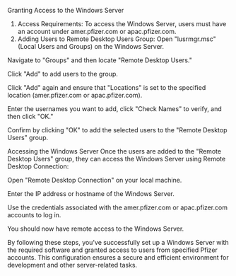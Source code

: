 Granting Access to the Windows Server
1. Access Requirements:
To access the Windows Server, users must have an account under amer.pfizer.com or apac.pfizer.com.
2. Adding Users to Remote Desktop Users Group:
Open "lusrmgr.msc" (Local Users and Groups) on the Windows Server.

Navigate to "Groups" and then locate "Remote Desktop Users."

Click "Add" to add users to the group.

Click "Add" again and ensure that "Locations" is set to the specified location (amer.pfizer.com or apac.pfizer.com).

Enter the usernames you want to add, click "Check Names" to verify, and then click "OK."

Confirm by clicking "OK" to add the selected users to the "Remote Desktop Users" group.

Accessing the Windows Server
Once the users are added to the "Remote Desktop Users" group, they can access the Windows Server using Remote Desktop Connection:

Open "Remote Desktop Connection" on your local machine.

Enter the IP address or hostname of the Windows Server.

Use the credentials associated with the amer.pfizer.com or apac.pfizer.com accounts to log in.

You should now have remote access to the Windows Server.

By following these steps, you've successfully set up a Windows Server with the required software and granted access to users from specified Pfizer accounts. This configuration ensures a secure and efficient environment for development and other server-related tasks.
